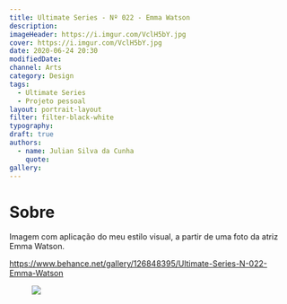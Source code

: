 ```yaml
---
title: Ultimate Series - Nº 022 - Emma Watson
description:
imageHeader: https://i.imgur.com/VclH5bY.jpg
cover: https://i.imgur.com/VclH5bY.jpg
date: 2020-06-24 20:30
modifiedDate:
channel: Arts
category: Design
tags:
  - Ultimate Series
  - Projeto pessoal
layout: portrait-layout
filter: filter-black-white
typography:
draft: true
authors:
  - name: Julian Silva da Cunha
    quote:
gallery:
---
```


# Sobre

Imagem com aplicação do meu estilo visual, a partir de uma foto da atriz Emma Watson.

https://www.behance.net/gallery/126848395/Ultimate-Series-N-022-Emma-Watson

<figure>
<img src="https://i.imgur.com/VclH5bY.jpg" className="max-w-none mx-auto block"/>
</figure>
